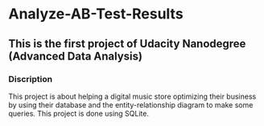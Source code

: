 # Analyze-AB-Test-Results

## This is the first project of Udacity Nanodegree (Advanced Data Analysis)
### Discription
This project is about helping a digital music store optimizing their business by using their database and the entity-relationship diagram to make some queries. This project is done using SQLite.
